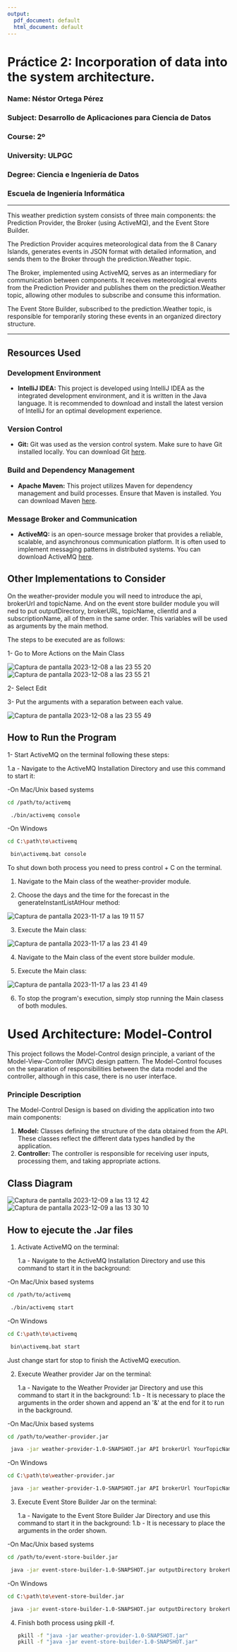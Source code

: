 ```yaml
---
output:
  pdf_document: default
  html_document: default
---
```


# Práctice 2: Incorporation of data into the system architecture.

### Name: Néstor Ortega Pérez
### Subject: Desarrollo de Aplicaciones para Ciencia de Datos
### Course: 2º
### University: ULPGC
### Degree: Ciencia e Ingeniería de Datos
### Escuela de Ingeniería Informática

---

This weather prediction system consists of three main components: the Prediction Provider, the Broker (using ActiveMQ), and the Event Store Builder.

The Prediction Provider acquires meteorological data from the 8 Canary Islands, generates events in JSON format with detailed information, and sends them to the Broker through the prediction.Weather topic.

The Broker, implemented using ActiveMQ, serves as an intermediary for communication between components. It receives meteorological events from the Prediction Provider and publishes them on the prediction.Weather topic, allowing other modules to subscribe and consume this information.

The Event Store Builder, subscribed to the prediction.Weather topic, is responsible for temporarily storing these events in an organized directory structure. 

---

## Resources Used

### Development Environment

- **IntelliJ IDEA:** This project is developed using IntelliJ IDEA as the integrated development environment, and it is written in the Java language. It is recommended to download and install the latest version of IntelliJ for an optimal development experience.

### Version Control

- **Git:** Git was used as the version control system. Make sure to have Git installed locally. You can download Git [here](https://git-scm.com/).

### Build and Dependency Management

- **Apache Maven:** This project utilizes Maven for dependency management and build processes. Ensure that Maven is installed. You can download Maven [here](https://maven.apache.org/).

### Message Broker and Communication

- **ActiveMQ:** is an open-source message broker that provides a reliable, scalable, and asynchronous communication platform. It is often used to implement messaging patterns in distributed systems. You can download ActiveMQ [here](https://activemq.apache.org/download.html).
   
## Other Implementations to Consider

On the weather-provider module you will need to introduce the api, brokerUrl and topicName. And on the event store builder module you will ned to put outputDirectory, brokerURL, topicName, clientId and a subscriptionName, all of them in the same order. This variables will be used as arguments by the main method. 

The steps to be executed are as follows:
  
1- Go to More Actions on the Main Class

![Captura de pantalla 2023-12-08 a las 23 55 20](https://github.com/Nestpr/project1/assets/145444799/d0db1850-0852-4ca1-941e-b5e7428328d5)
![Captura de pantalla 2023-12-08 a las 23 55 21](https://github.com/Nestpr/project1/assets/145444799/77b029cd-65de-464a-a779-44de7a893302)

2- Select Edit

3- Put the arguments with a separation between each value.

![Captura de pantalla 2023-12-08 a las 23 55 49](https://github.com/Nestpr/project1/assets/145444799/c1768017-e0e7-4197-b004-ff440a8a0338)

  
## How to Run the Program

1- Start ActiveMQ on the terminal following these steps:

1.a - Navigate to the ActiveMQ Installation Directory and use this command to start it:

-On Mac/Unix based systems

   ```bash
   cd /path/to/activemq
   ```
  ```bash
   ./bin/activemq console
   ```
-On Windows
   ```bash
   cd C:\path\to\activemq
   ```
  ```bash
   bin\activemq.bat console
   ```
To shut down both process you need to press control + C on the terminal.

1. Navigate to the Main class of the weather-provider module.

2. Choose the days and the time for the forecast in the generateInstantListAtHour method:

![Captura de pantalla 2023-11-17 a las 19 11 57](https://github.com/Nestpr/project1/assets/145444799/d38d80dd-a04f-4523-a5de-ccca0a085fc1)

3. Execute the Main class:

![Captura de pantalla 2023-11-17 a las 23 41 49](https://github.com/Nestpr/project1/assets/145444799/11356b21-168c-4e34-9bca-92e6547e3483)

4. Navigate to the Main class of the event store builder module.

5. Execute the Main class:

![Captura de pantalla 2023-11-17 a las 23 41 49](https://github.com/Nestpr/project1/assets/145444799/11356b21-168c-4e34-9bca-92e6547e3483)

6. To stop the program's execution, simply stop running the Main clasess of both modules.


# Used Architecture: Model-Control

This project follows the Model-Control design principle, a variant of the Model-View-Controller (MVC) design pattern. The Model-Control focuses on the separation of responsibilities between the data model and the controller, although in this case, there is no user interface.

### Principle Description

The Model-Control Design is based on dividing the application into two main components:

1. **Model:**
   Classes defining the structure of the data obtained from the API. These classes reflect the different data types handled by the application.
2. **Controller:**
   The controller is responsible for receiving user inputs, processing them, and taking appropriate actions.
## Class Diagram
![Captura de pantalla 2023-12-09 a las 13 12 42](https://github.com/Nestpr/project1/assets/145444799/b6bbf4b7-3bf4-41f2-9927-da09f262bf4f)
![Captura de pantalla 2023-12-09 a las 13 30 10](https://github.com/Nestpr/project1/assets/145444799/a66295d5-2b3e-48f1-b15c-951a02cd0c39)

## How to ejecute the .Jar files

1. Activate ActiveMQ on the terminal:

   1.a - Navigate to the ActiveMQ Installation Directory and use this command to start it in the background:

-On Mac/Unix based systems

   ```bash
   cd /path/to/activemq
   ```
  ```bash
   ./bin/activemq start
   ```
-On Windows
   ```bash
   cd C:\path\to\activemq
   ```
  ```bash
   bin\activemq.bat start
   ```
Just change start for stop to finish the ActiveMQ execution.

2. Execute Weather provider Jar on the terminal:

   1.a - Navigate to the Weather Provider jar Directory and use this command to start it in the background:
   1.b - It is necessary to place the arguments in the order shown and append an '&' at the end for it to run in the background.
   
-On Mac/Unix based systems

   ```bash
   cd /path/to/weather-provider.jar
   ```
  ```bash
   java -jar weather-provider-1.0-SNAPSHOT.jar API brokerUrl YourTopicName &
   ```
-On Windows
   ```bash
   cd C:\path\to\weather-provider.jar
   ```
  ```bash
   java -jar weather-provider-1.0-SNAPSHOT.jar API brokerUrl YourTopicName &
   ```

3. Execute Event Store Builder Jar on the terminal:

   1.a - Navigate to the Event Store Builder Jar Directory and use this command to start it in the background:
   1.b - It is necessary to place the arguments in the order shown.
   
-On Mac/Unix based systems

   ```bash
   cd /path/to/event-store-builder.jar
   ```
  ```bash
   java -jar event-store-builder-1.0-SNAPSHOT.jar outputDirectory brokerUrl YourTopicName YourClientId YourSubscriptionName
   ```
-On Windows
   ```bash
   cd C:\path\to\event-store-builder.jar
   ```
  ```bash
   java -jar event-store-builder-1.0-SNAPSHOT.jar outputDirectory brokerUrl YourTopicName YourClientId YourSubscriptionName
   ```
4. Finish both process using pkill -f.
   ```bash
   pkill -f "java -jar weather-provider-1.0-SNAPSHOT.jar"
   pkill -f "java -jar event-store-builder-1.0-SNAPSHOT.jar"
   ```
   
